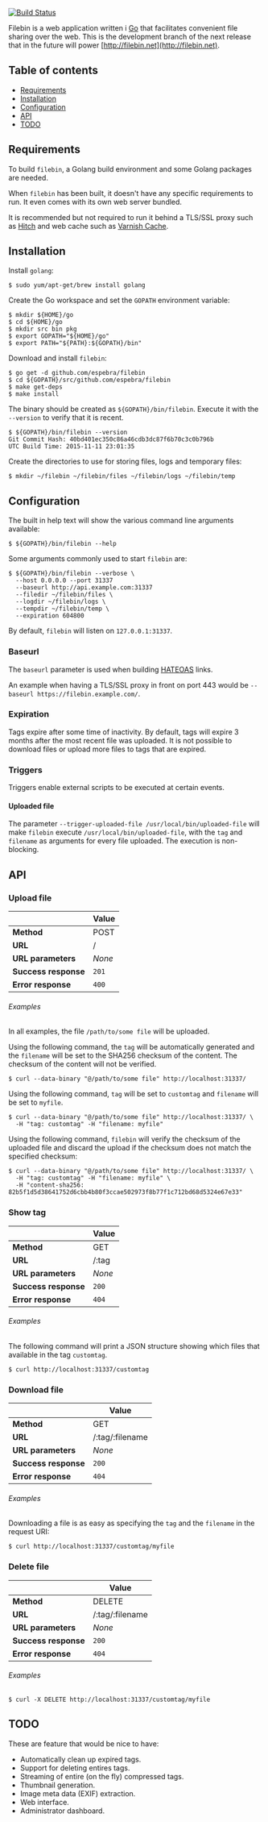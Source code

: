 [![Build Status](https://travis-ci.org/espebra/filebin.svg)](https://travis-ci.org/espebra/filebin)

Filebin is a web application written i [Go](https://golang.org/) that facilitates convenient file sharing over the web. This is the development branch of the next release that in the future will power [http://filebin.net](http://filebin.net).

## Table of contents

* [Requirements](#requirements)
* [Installation](#installation)
* [Configuration](#configuration)
* [API](#api)
* [TODO](#todo)

## Requirements

To build ``filebin``, a Golang build environment and some Golang packages are needed.

When ``filebin`` has been built, it doesn't have any specific requirements to run. It even comes with its own web server bundled.

It is recommended but not required to run it behind a TLS/SSL proxy such as [Hitch](http://hitch-tls.org/) and web cache such as [Varnish Cache](https://www.varnish-cache.org/).

## Installation

Install ``golang``:

```
$ sudo yum/apt-get/brew install golang
```

Create the Go workspace and set the ``GOPATH`` environment variable:

```
$ mkdir ${HOME}/go
$ cd ${HOME}/go
$ mkdir src bin pkg
$ export GOPATH="${HOME}/go"
$ export PATH="${PATH}:${GOPATH}/bin"
```

Download and install ``filebin``:

```
$ go get -d github.com/espebra/filebin
$ cd ${GOPATH}/src/github.com/espebra/filebin
$ make get-deps
$ make install
```

The binary should be created as ``${GOPATH}/bin/filebin``. Execute it with the ``--version`` to verify that it is recent.

```
$ ${GOPATH}/bin/filebin --version
Git Commit Hash: 40bd401ec350c86a46cdb3dc87f6b70c3c0b796b
UTC Build Time: 2015-11-11 23:01:35
```

Create the directories to use for storing files, logs and temporary files:

```
$ mkdir ~/filebin ~/filebin/files ~/filebin/logs ~/filebin/temp
```

## Configuration

The built in help text will show the various command line arguments available:

```
$ ${GOPATH}/bin/filebin --help
```

Some arguments commonly used to start ``filebin`` are:

```
$ ${GOPATH}/bin/filebin --verbose \
  --host 0.0.0.0 --port 31337
  --baseurl http://api.example.com:31337
  --filedir ~/filebin/files \
  --logdir ~/filebin/logs \
  --tempdir ~/filebin/temp \
  --expiration 604800
```

By default, ``filebin`` will listen on ``127.0.0.1:31337``.

### Baseurl

The ``baseurl`` parameter is used when building [HATEOAS](https://en.wikipedia.org/wiki/HATEOAS) links.

An example when having a TLS/SSL proxy in front on port 443 would be ``--baseurl https://filebin.example.com/``.

### Expiration

Tags expire after some time of inactivity. By default, tags will expire 3 months after the most recent file was uploaded. It is not possible to download files or upload more files to tags that are expired.

### Triggers

Triggers enable external scripts to be executed at certain events.

#### Uploaded file

The parameter ``--trigger-uploaded-file /usr/local/bin/uploaded-file`` will make ``filebin`` execute ``/usr/local/bin/uploaded-file``, with the ``tag`` and ``filename`` as arguments for every file uploaded. The execution is non-blocking.

## API

### Upload file

|			| Value			|
| --------------------- | ----------------------|
| **Method**		| POST			|
| **URL**		| /			|
| **URL parameters**	| *None*		|
| **Success response**	| ``201``		|
| **Error response**	| ``400``		|

###### Examples

In all examples, the file ``/path/to/some file`` will be uploaded.

Using the following command, the ``tag`` will be automatically generated and the ``filename`` will be set to the SHA256 checksum of the content. The checksum of the content will not be verified.

```
$ curl --data-binary "@/path/to/some file" http://localhost:31337/
```

Using the following command, ``tag`` will be set to ``customtag`` and ``filename`` will be set to ``myfile``.

```
$ curl --data-binary "@/path/to/some file" http://localhost:31337/ \
  -H "tag: customtag" -H "filename: myfile"
```

Using the following command, ``filebin`` will verify the checksum of the uploaded file and discard the upload if the checksum does not match the specified checksum:

```
$ curl --data-binary "@/path/to/some file" http://localhost:31337/ \
  -H "tag: customtag" -H "filename: myfile" \
  -H "content-sha256: 82b5f1d5d38641752d6cbb4b80f3ccae502973f8b77f1c712bd68d5324e67e33"
```

### Show tag

|			| Value			|
| --------------------- | ----------------------|
| **Method**		| GET			|
| **URL**		| /:tag			|
| **URL parameters**	| *None*		|
| **Success response**	| ``200``		|
| **Error response**	| ``404``		|

###### Examples

The following command will print a JSON structure showing which files that available in the tag ``customtag``.

```
$ curl http://localhost:31337/customtag
```

### Download file

|			| Value			|
| --------------------- | ----------------------|
| **Method**		| GET			|
| **URL**		| /:tag/:filename	|
| **URL parameters**	| *None*		|
| **Success response**	| ``200``		|
| **Error response**	| ``404``		|

###### Examples

Downloading a file is as easy as specifying the ``tag`` and the ``filename`` in the request URI:

```
$ curl http://localhost:31337/customtag/myfile
```

### Delete file

|			| Value			|
| --------------------- | ----------------------|
| **Method**		| DELETE		|
| **URL**		| /:tag/:filename	|
| **URL parameters**	| *None*		|
| **Success response**	| ``200``		|
| **Error response**	| ``404``		|

###### Examples

```
$ curl -X DELETE http://localhost:31337/customtag/myfile
```

## TODO

These are feature that would be nice to have:

* Automatically clean up expired tags.
* Support for deleting entires tags.
* Streaming of entire (on the fly) compressed tags.
* Thumbnail generation.
* Image meta data (EXIF) extraction.
* Web interface.
* Administrator dashboard.
